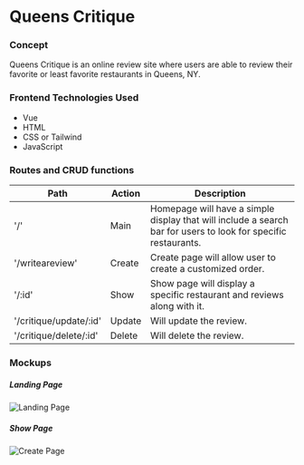 # Queens Critique
### Concept
Queens Critique is an online review site where users are able to review their favorite or least favorite restaurants in Queens, NY.

### Frontend Technologies Used

* Vue
* HTML
* CSS or Tailwind
* JavaScript

### Routes and CRUD functions
|Path|Action| Description
|----|----|----|
|'/'| Main | Homepage will have a simple display that will include a search bar for users to look for specific restaurants.
|'/writeareview'| Create| Create page will allow user to create a customized order.
|'/:id' | Show | Show page will display a specific restaurant and reviews along with it.
|'/critique/update/:id' | Update | Will update the review.
|'/critique/delete/:id' | Delete | Will delete the review.


### Mockups

##### Landing Page
![Landing Page](https://i.imgur.com/LcwLHWE.png)

##### Show Page
![Create Page](https://i.imgur.com/v8aSpPH.png)
